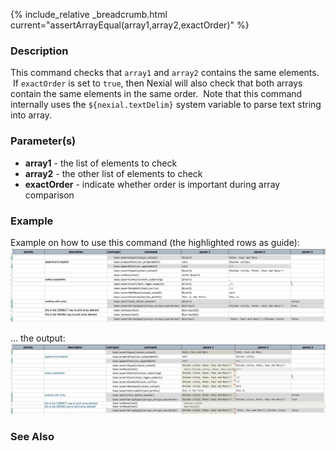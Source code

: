 {% include_relative _breadcrumb.html current="assertArrayEqual(array1,array2,exactOrder)" %}


### Description
This command checks that `array1` and `array2` contains the same elements.  If `exactOrder` is set to `true`, then 
Nexial will also check that both arrays contain the same elements in the same order.  Note that this command 
internally uses the `${nexial.textDelim}` system variable to parse text string into array.


### Parameter(s)
- **array1** \- the list of elements to check
- **array2** \- the other list of elements to check
- **exactOrder** \- indicate whether order is important during array comparison 


### Example
Example on how to use this command (the highlighted rows as guide):
![script](image/assertArrayEqual_01.png)

... the output:
![output](image/assertArrayEqual_02.png)


### See Also
